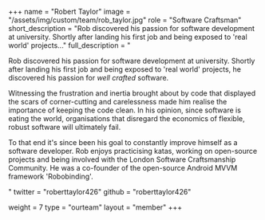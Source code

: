 +++
name = "Robert Taylor"
image = "/assets/img/custom/team/rob_taylor.jpg"
role = "Software Craftsman"
short_description = "Rob discovered his passion for software development at university. Shortly after landing his first job and being exposed to 'real world' projects..."
full_description = "<p>Rob discovered his passion for software development at university. Shortly after landing his first job and being exposed to 'real world' projects, he discovered his passion for <em>well crafted</em> software.</p><p>Witnessing the frustration and inertia brought about by code that displayed the scars of corner-cutting and carelessness made him realise the importance of keeping the code clean. In his opinion, since software is eating the world, organisations that disregard the economics of flexible, robust software will ultimately fail.</p><p>To that end it's since been his goal to constantly improve himself as a software developer. Rob enjoys practicising katas, working on open-source projects and being involved with the London Software Craftsmanship Community. He was a co-founder of the open-source Android MVVM framework 'Robobinding'.</p>"
twitter = "roberttaylor426"
github = "roberttaylor426"

weight = 7
type = "ourteam"
layout = "member"
+++